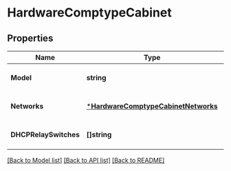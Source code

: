# HardwareComptypeCabinet

## Properties
Name | Type | Description | Notes
------------ | ------------- | ------------- | -------------
**Model** | **string** |  | [optional] [default to null]
**Networks** | [***HardwareComptypeCabinetNetworks**](hardware_comptype_cabinet_Networks.md) |  | [optional] [default to null]
**DHCPRelaySwitches** | **[]string** |  | [optional] [default to null]

[[Back to Model list]](../README.md#documentation-for-models) [[Back to API list]](../README.md#documentation-for-api-endpoints) [[Back to README]](../README.md)

